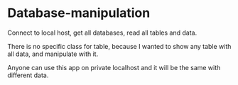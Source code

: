 # Database-manipulation

Connect to local host, get all databases, read all tables and data.

There is no specific class for table, because I wanted to show any table with all data, and manipulate with it.

Anyone can use this app on private localhost and it will be the same with different data.
